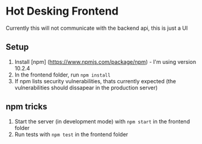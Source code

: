 # Hot Desking Frontend

Currently this will not communicate with the backend api, this is just a UI

## Setup

1. Install [npm] (https://www.npmjs.com/package/npm) - I'm using version 10.2.4
2. In the frontend folder, run `npm install`
3. If npm lists security vulnerabilities, thats currently expected (the vulnerabilities should dissapear in the production server)

## npm tricks

1. Start the server (in development mode) with `npm start` in the frontend folder
2. Run tests with `npm test` in the frontend folder
